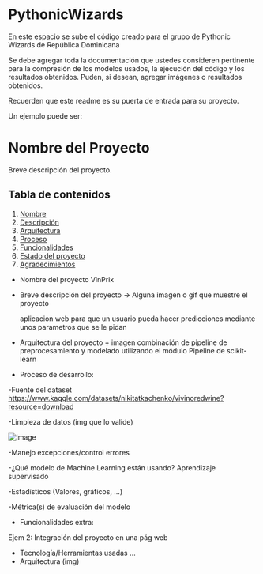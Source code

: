# PythonicWizards

En este espacio se sube el código creado para el grupo de Pythonic Wizards de República Dominicana

Se debe agregar toda la documentación que ustedes consideren pertinente para la compresión de los modelos usados, la ejecución del código y los resultados obtenidos.
Puden, si desean, agregar imágenes o resultados obtenidos.

Recuerden que este readme es su puerta de entrada para su proyecto.

Un ejemplo puede ser:

# Nombre del Proyecto

Breve descripción del proyecto.

## Tabla de contenidos

1. [Nombre](#Nombre)
2. [Descripción](#descripción)
3. [Arquitectura](#Arquitectura)
4. [Proceso](#Proceso)
5. [Funcionalidades](#Funcionalidades)
6. [Estado del proyecto](#EstadoDelProyecto)
7. [Agradecimientos](#Agradecimientos)

- Nombre del proyecto
  VinPrix

- Breve descripción del proyecto -> Alguna imagen o gif que muestre el proyecto
  
  aplicacion web para que un usuario pueda hacer predicciones mediante unos parametros que se le pidan

- Arquitectura del proyecto + imagen
combinación de pipeline de preprocesamiento y modelado utilizando el módulo Pipeline de scikit-learn

- Proceso de desarrollo:

-Fuente del dataset
https://www.kaggle.com/datasets/nikitatkachenko/vivinoredwine?resource=download

-Limpieza de datos (img que lo valide)

![image](https://github.com/repositoriosHackaton/PythonicWizards/assets/127767257/2020c31f-42c1-41d1-b11e-a2c69f6b0378)

-Manejo excepciones/control errores

-¿Qué modelo de Machine Learning están usando?
Aprendizaje supervisado

-Estadísticos (Valores, gráficos, …)

-Métrica(s) de evaluación del modelo

- Funcionalidades extra:

Ejem 2: Integración del proyecto en una pág web

- Tecnología/Herramientas usadas …
- Arquitectura (img)
